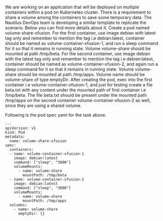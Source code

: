 We are working on an application that will be deployed on multiple containers within a pod on Kubernetes cluster. There is a requirement to share a volume among the containers to save some temporary data. The Nautilus DevOps team is developing a similar template to replicate the scenario. Below you can find more details about it.
Create a pod named volume-share-xfusion.
For the first container, use image debian with latest tag only and remember to mention the tag i.e debian:latest, container should be named as volume-container-xfusion-1, and run a sleep command for it so that it remains in running state. Volume volume-share should be mounted at path /tmp/beta.
For the second container, use image debian with the latest tag only and remember to mention the tag i.e debian:latest, container should be named as volume-container-xfusion-2, and again run a sleep command for it so that it remains in running state. Volume volume-share should be mounted at path /tmp/apps.
Volume name should be volume-share of type emptyDir.
After creating the pod, exec into the first container i.e volume-container-xfusion-1, and just for testing create a file beta.txt with any content under the mounted path of first container i.e /tmp/beta.
The file beta.txt should be present under the mounted path /tmp/apps on the second container volume-container-xfusion-2 as well, since they are using a shared volume.

Following is the pod spec yaml for the task above.
```
---
apiVersion: v1
kind: Pod
metadata:
  name: volume-share-xfusion
spec:
  containers:
  - name: volume-container-xfusion-1
    image: debian:latest
    command: ["sleep", "3600"]
    volumeMounts:
      - name: volume-share
        mountPath: /tmp/beta
  - name: volume-container-xfusion-2
    image: debian:latest
    command: ["sleep", "3600"]
    volumeMounts:
      - name: volume-share
        mountPath: /tmp/apps
  volumes:
    - name: volume-share
      emptyDir: {}
```